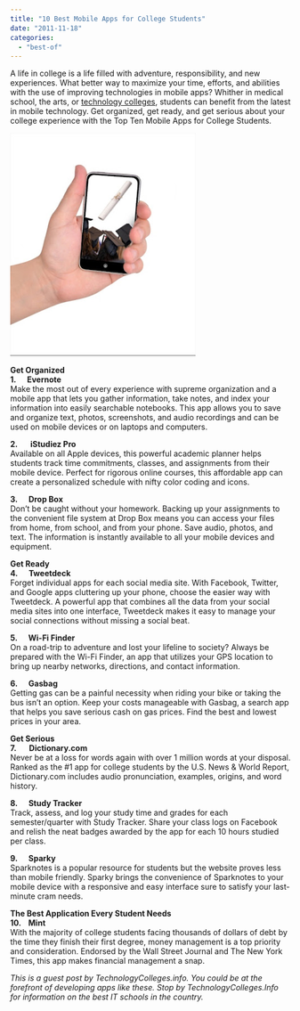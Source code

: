 ```yaml
---
title: "10 Best Mobile Apps for College Students"
date: "2011-11-18"
categories: 
  - "best-of"
---
```


A life in college is a life filled with adventure, responsibility, and new experiences. What better way to maximize your time, efforts, and abilities with the use of improving technologies in mobile apps? Whither in medical school, the arts, or [technology colleges](http://www.technology-colleges.info/), students can benefit from the latest in mobile technology. Get organized, get ready, and get serious about your college experience with the Top Ten Mobile Apps for College Students.  

[![](images/Untitled-1.jpg)](http://1.bp.blogspot.com/-K23BbNIwF_g/TsXomxOofaI/AAAAAAAAHvI/gAlYaHHPHO8/s1600/Untitled-1.jpg)

  
**Get Organized**  
**1\.      Evernote**  
Make the most out of every experience with supreme organization and a mobile app that lets you gather information, take notes, and index your information into easily searchable notebooks. This app allows you to save and organize text, photos, screenshots, and audio recordings and can be used on mobile devices or on laptops and computers.  
  
**2\.       iStudiez Pro**  
Available on all Apple devices, this powerful academic planner helps students track time commitments, classes, and assignments from their mobile device. Perfect for rigorous online courses, this affordable app can create a personalized schedule with nifty color coding and icons.  
  
**3\.      Drop Box**  
Don’t be caught without your homework. Backing up your assignments to the convenient file system at Drop Box means you can access your files from home, from school, and from your phone. Save audio, photos, and text. The information is instantly available to all your mobile devices and equipment.  
  
**Get Ready**  
**4\.      Tweetdeck**  
Forget individual apps for each social media site. With Facebook, Twitter, and Google apps cluttering up your phone, choose the easier way with Tweetdeck. A powerful app that combines all the data from your social media sites into one interface, Tweetdeck makes it easy to manage your social connections without missing a social beat.  
  
**5\.      Wi-Fi Finder**  
On a road-trip to adventure and lost your lifeline to society? Always be prepared with the Wi-Fi Finder, an app that utilizes your GPS location to bring up nearby networks, directions, and contact information.  
  
**6\.      Gasbag**  
Getting gas can be a painful necessity when riding your bike or taking the bus isn’t an option. Keep your costs manageable with Gasbag, a search app that helps you save serious cash on gas prices. Find the best and lowest prices in your area.  
  
**Get Serious**  
**7\.       Dictionary.com**  
Never be at a loss for words again with over 1 million words at your disposal. Ranked as the #1 app for college students by the U.S. News & World Report, Dictionary.com includes audio pronunciation, examples, origins, and word history.  
  
**8\.      Study Tracker**  
Track, assess, and log your study time and grades for each semester/quarter with Study Tracker. Share your class logs on Facebook and relish the neat badges awarded by the app for each 10 hours studied per class.  
  
**9\.      Sparky**  
Sparknotes is a popular resource for students but the website proves less than mobile friendly. Sparky brings the convenience of Sparknotes to your mobile device with a responsive and easy interface sure to satisfy your last-minute cram needs.  
  
**The Best Application Every Student Needs**  
**10\.    Mint**  
With the majority of college students facing thousands of dollars of debt by the time they finish their first degree, money management is a top priority and consideration. Endorsed by the Wall Street Journal and The New York Times, this app makes financial management a snap.  
  
  

_This is a guest post by TechnologyColleges.info. You could be at the forefront of developing apps like these. Stop by TechnologyColleges.Info for information on the best IT schools in the country._
